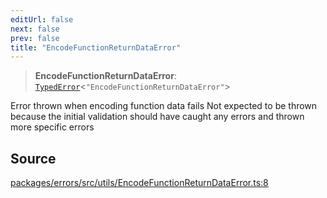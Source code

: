 ```yaml
---
editUrl: false
next: false
prev: false
title: "EncodeFunctionReturnDataError"
---
```


> **EncodeFunctionReturnDataError**: [`TypedError`](/reference/tevm/errors/type-aliases/typederror/)\<`"EncodeFunctionReturnDataError"`\>

Error thrown when encoding function data fails
Not expected to be thrown because the initial validation
should have caught any errors and thrown more specific errors

## Source

[packages/errors/src/utils/EncodeFunctionReturnDataError.ts:8](https://github.com/evmts/tevm-monorepo/blob/main/packages/errors/src/utils/EncodeFunctionReturnDataError.ts#L8)
